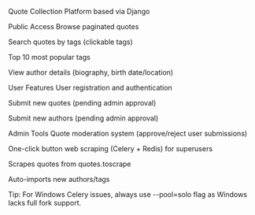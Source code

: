 Quote Collection Platform based via Django

Public Access
Browse paginated quotes

Search quotes by tags (clickable tags)

Top 10 most popular tags

View author details (biography, birth date/location)

User Features
User registration and authentication

Submit new quotes (pending admin approval)

Submit new authors (pending admin approval)

Admin Tools
Quote moderation system (approve/reject user submissions)

One-click button web scraping (Celery + Redis) for superusers

Scrapes quotes from quotes.toscrape

Auto-imports new authors/tags

Tip: For Windows Celery issues, always use --pool=solo flag as Windows lacks full fork support.
